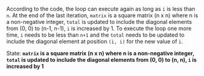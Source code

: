 According to the code, the loop can execute again as long as `i` is less than `n`. At the end of the last iteration, `matrix` is a square matrix (n x n) where n is a non-negative integer, `total` is updated to include the diagonal elements from (0, 0) to (n-1, n-1), `i` is increased by 1. 
To execute the loop one more time, `i` needs to be less than `n+1` and the `total` needs to be updated to include the diagonal element at position `(i, i)` for the new value of `i`.

State: **`matrix` is a square matrix (n x n) where n is a non-negative integer, `total` is updated to include the diagonal elements from (0, 0) to (n, n), `i` is increased by 1**